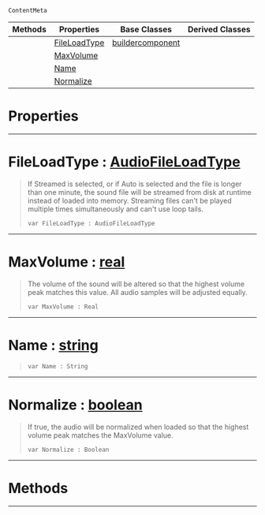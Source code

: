  `ContentMeta`

|Methods|Properties|Base Classes|Derived Classes|
|---|---|---|---|
| |[ FileLoadType](https://plasmaengine.github.io/PlasmaDocs/Plasma1/C++/code_reference/class_reference/soundbuilder.markdown#fileloadtype-plasma-engine)|[buildercomponent](https://plasmaengine.github.io/PlasmaDocs/Plasma1/C++/code_reference/class_reference/buildercomponent.markdown)| |
| |[ MaxVolume](https://plasmaengine.github.io/PlasmaDocs/Plasma1/C++/code_reference/class_reference/soundbuilder.markdown#maxvolume-plasma-engine-do)| | |
| |[ Name](https://plasmaengine.github.io/PlasmaDocs/Plasma1/C++/code_reference/class_reference/soundbuilder.markdown#name-plasma-engine-documen)| | |
| |[ Normalize](https://plasmaengine.github.io/PlasmaDocs/Plasma1/C++/code_reference/class_reference/soundbuilder.markdown#normalize-plasma-engine-do)| | |


 #  Properties


---  
 #  FileLoadType : [AudioFileLoadType](https://plasmaengine.github.io/PlasmaDocs/Plasma1/C++/code_reference/enum_reference.markdown#audiofileloadtype)

> If Streamed is selected, or if Auto is selected and the file is longer than one minute, the sound file will be streamed from disk at runtime instead of loaded into memory. Streaming files can't be played multiple times simultaneously and can't use loop tails.
> ``` lang=cpp, name=Lightning
> var FileLoadType : AudioFileLoadType


---  
 #  MaxVolume : [real](https://plasmaengine.github.io/PlasmaDocs/Plasma1/C++/code_reference/lightning_base_types/real.markdown)

> The volume of the sound will be altered so that the highest volume peak matches this value. All audio samples will be adjusted equally.
> ``` lang=cpp, name=Lightning
> var MaxVolume : Real


---  
 #  Name : [string](https://plasmaengine.github.io/PlasmaDocs/Plasma1/C++/code_reference/lightning_base_types/string.markdown)

> 
> ``` lang=cpp, name=Lightning
> var Name : String


---  
 #  Normalize : [boolean](https://plasmaengine.github.io/PlasmaDocs/Plasma1/C++/code_reference/lightning_base_types/boolean.markdown)

> If true, the audio will be normalized when loaded so that the highest volume peak matches the MaxVolume value.
> ``` lang=cpp, name=Lightning
> var Normalize : Boolean


---  
 #  Methods


---  
 

 